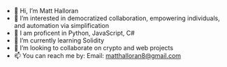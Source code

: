 - 👋 Hi, I’m Matt Halloran
- 👀 I’m interested in democratized collaboration, empowering individuals, and automation via simplification
- 🌴 I am proficent in Python, JavaScript, C#
- 🌱 I’m currently learning Solidity
- 💞️ I’m looking to collaborate on crypto and web projects
- 📫 You can reach me by:
     Email: matthalloran8@gmail.com
